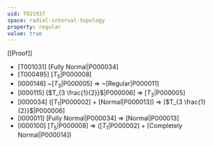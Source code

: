 ```yaml
---
uid: T021937
space: radial-interval-topology
property: regular
value: true
---
```

[[Proof]]

* [T001031] [Fully Normal|P000034]
* [T000495] [$T_5$|P000008]
* [I000146] ~[$T_3$|P000005] => ~[Regular|P000011]
* [I000115] [$T_{3 \frac{1}{2}}$|P000006] => [$T_3$|P000005]
* [I000034] ([$T_1$|P000002] + [Normal|P000013]) => [$T_{3 \frac{1}{2}}$|P000006]
* [I000011] [Fully Normal|P000034] => [Normal|P000013]
* [I000100] [$T_5$|P000008] => ([$T_1$|P000002] + [Completely Normal|P000014])

